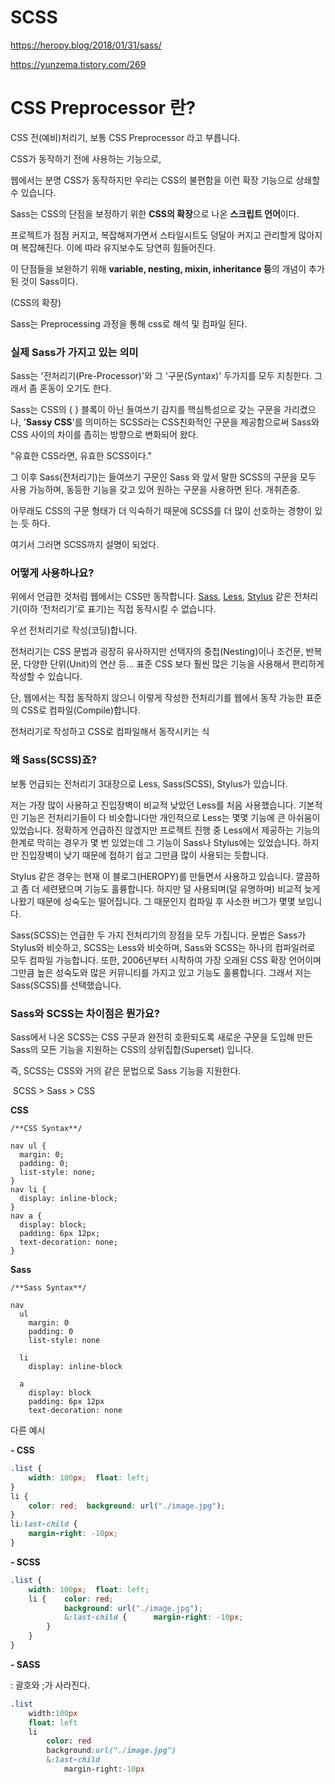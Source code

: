 # SCSS

https://heropy.blog/2018/01/31/sass/

https://yunzema.tistory.com/269



# CSS Preprocessor 란?


CSS 전(예비)처리기, 보통 CSS Preprocessor 라고 부릅니다.

CSS가 동작하기 전에 사용하는 기능으로,

웹에서는 분명 CSS가 동작하지만 우리는 CSS의 불편함을 이런 확장 기능으로 상쇄할 수 있습니다.



Sass는 CSS의 단점을 보정하기 위한 **CSS의 확장**으로 나온 **스크립트 언어**이다.

프로젝트가 점점 커지고, 복잡해져가면서 스타일시트도 덩달아 커지고 관리할게 많아지며 복잡해진다. 이에 따라 유지보수도 당연히 힘들어진다.

이 단점들을 보완하기 위해 **variable, nesting, mixin, inheritance 등**의 개념이 추가된 것이 Sass이다. 

(CSS의 확장)



Sass는 Preprocessing 과정을 통해 css로 해석 및 컴파일 된다.



### **실제 Sass가 가지고 있는 의미**

Sass는 '전처리기(Pre-Processor)'와 그 '구문(Syntax)' 두가지를 모두 지칭한다. 그래서 좀 혼동이 오기도 한다.

Sass는 CSS의 { } 블록이 아닌 들여쓰기 감지를 핵심특성으로 갖는 구문을 가리켰으나, '**Sassy CSS**'를 의미하는 SCSS라는 CSS친화적인 구문을 제공함으로써 Sass와 CSS 사이의 차이를 좁히는 방향으로 변화되어 왔다.

"유효한 CSS라면, 유효한 SCSS이다."

그 이후 Sass(전처리기)는 들여쓰기 구문인 Sass 와 앞서 말한 SCSS의 구문을 모두 사용 가능하며, 동등한 기능을 갖고 있어 원하는 구문을 사용하면 된다. 개취존중.

아무래도 CSS의 구문 형태가 더 익숙하기 때문에 SCSS를 더 많이 선호하는 경향이 있는 듯 하다.

여기서 그러면 SCSS까지 설명이 되었다.



### 어떻게 사용하나요?

위에서 언급한 것처럼 웹에서는 CSS만 동작합니다.
[Sass](https://sass-lang.com/), [Less](http://lesscss.org/), [Stylus](http://stylus-lang.com/) 같은 전처리기(이하 ‘전처리기’로 표기)는 직접 동작시킬 수 없습니다.

우선 전처리기로 작성(코딩)합니다.

전처리기는 CSS 문법과 굉장히 유사하지만 선택자의 중첩(Nesting)이나 조건문, 반복문, 다양한 단위(Unit)의 연산 등… 표준 CSS 보다 훨씬 많은 기능을 사용해서 편리하게 작성할 수 있습니다.

단, 웹에서는 직접 동작하지 않으니 이렇게 작성한 전처리기를 웹에서 동작 가능한 표준의 CSS로 컴파일(Compile)합니다.

전처리기로 작성하고 CSS로 컴파일해서 동작시키는 식



### 왜 Sass(SCSS)죠?

보통 언급되는 전처리기 3대장으로 Less, Sass(SCSS), Stylus가 있습니다.

저는 가장 많이 사용하고 진입장벽이 비교적 낮았던 Less를 처음 사용했습니다.
기본적인 기능은 전처리기들이 다 비슷합니다만 개인적으로 Less는 몇몇 기능에 큰 아쉬움이 있었습니다.
정확하게 언급하진 않겠지만 프로젝트 진행 중 Less에서 제공하는 기능의 한계로 막히는 경우가 몇 번 있었는데 그 기능이 Sass나 Stylus에는 있었습니다.
하지만 진입장벽이 낮기 때문에 접하기 쉽고 그만큼 많이 사용되는 듯합니다.

Stylus 같은 경우는 현재 이 블로그(HEROPY)를 만들면서 사용하고 있습니다.
깔끔하고 좀 더 세련됐으며 기능도 훌륭합니다.
하지만 덜 사용되며(덜 유명하며) 비교적 늦게 나왔기 때문에 성숙도는 떨어집니다.
그 때문인지 컴파일 후 사소한 버그가 몇몇 보입니다.

Sass(SCSS)는 언급한 두 가지 전처리기의 장점을 모두 가집니다.
문법은 Sass가 Stylus와 비슷하고, SCSS는 Less와 비슷하며, Sass와 SCSS는 하나의 컴파일러로 모두 컴파일 가능합니다.
또한, 2006년부터 시작하여 가장 오래된 CSS 확장 언어이며 그만큼 높은 성숙도와 많은 커뮤니티를 가지고 있고 기능도 훌륭합니다.
그래서 저는 Sass(SCSS)를 선택했습니다.



### Sass와 SCSS는 차이점은 뭔가요?

Sass에서 나온 SCSS는 CSS 구문과 완전히 호환되도록 새로운 구문을 도입해 만든 Sass의 모든 기능을 지원하는 CSS의 상위집합(Superset) 입니다.

즉, SCSS는 CSS와 거의 같은 문법으로 Sass 기능을 지원한다.

​	SCSS  > Sass > CSS



**CSS**

```
/**CSS Syntax**/

nav ul {
  margin: 0;
  padding: 0;
  list-style: none;
}
nav li {
  display: inline-block;
}
nav a {
  display: block;
  padding: 6px 12px;
  text-decoration: none;
}
```

**Sass**

```
/**Sass Syntax**/

nav
  ul
    margin: 0
    padding: 0
    list-style: none

  li
    display: inline-block

  a
    display: block
    padding: 6px 12px
    text-decoration: none
```



다른 예시



**- CSS**

```css
.list {  
    width: 100px;  float: left;  
} 
li {  
    color: red;  background: url("./image.jpg");  
} 
li:last-child {  
    margin-right: -10px;  
}
```



**- SCSS**

```scss
.list {  
    width: 100px;  float: left;  
    li {    color: red;    
        	background: url("./image.jpg");    
        	&:last-child {      margin-right: -10px;    
        }  
    } 
}
```



**- SASS**

: 괄호와 ;가 사라진다.

```SASS
.list  
	width:100px  
	float: left  
	li    
		color: red    
		background:url("./image.jpg")
		&:last-child      
			margin-right:-10px
```

